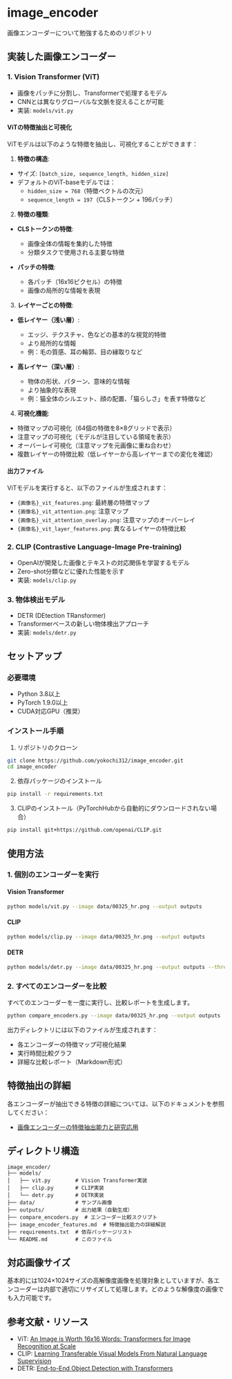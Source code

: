 # image_encoder
画像エンコーダーについて勉強するためのリポジトリ

## 実装した画像エンコーダー

### 1. Vision Transformer (ViT)
- 画像をパッチに分割し、Transformerで処理するモデル
- CNNとは異なりグローバルな文脈を捉えることが可能
- 実装: `models/vit.py`

#### ViTの特徴抽出と可視化
ViTモデルは以下のような特徴を抽出し、可視化することができます：

1. **特徴の構造**:
- サイズ: `[batch_size, sequence_length, hidden_size]`
- デフォルトのViT-baseモデルでは：
  - `hidden_size = 768`（特徴ベクトルの次元）
  - `sequence_length = 197`（CLSトークン + 196パッチ）

2. **特徴の種類**:
- **CLSトークンの特徴**:
  - 画像全体の情報を集約した特徴
  - 分類タスクで使用される主要な特徴

- **パッチの特徴**:
  - 各パッチ（16x16ピクセル）の特徴
  - 画像の局所的な情報を表現

3. **レイヤーごとの特徴**:
- **低レイヤー（浅い層）**:
  - エッジ、テクスチャ、色などの基本的な視覚的特徴
  - より局所的な情報
  - 例：毛の質感、耳の輪郭、目の縁取りなど

- **高レイヤー（深い層）**:
  - 物体の形状、パターン、意味的な情報
  - より抽象的な表現
  - 例：猫全体のシルエット、顔の配置、「猫らしさ」を表す特徴など

4. **可視化機能**:
- 特徴マップの可視化（64個の特徴を8×8グリッドで表示）
- 注意マップの可視化（モデルが注目している領域を表示）
- オーバーレイ可視化（注意マップを元画像に重ね合わせ）
- 複数レイヤーの特徴比較（低レイヤーから高レイヤーまでの変化を確認）

#### 出力ファイル
ViTモデルを実行すると、以下のファイルが生成されます：
- `{画像名}_vit_features.png`: 最終層の特徴マップ
- `{画像名}_vit_attention.png`: 注意マップ
- `{画像名}_vit_attention_overlay.png`: 注意マップのオーバーレイ
- `{画像名}_vit_layer_features.png`: 異なるレイヤーの特徴比較

### 2. CLIP (Contrastive Language-Image Pre-training)
- OpenAIが開発した画像とテキストの対応関係を学習するモデル
- Zero-shot分類などに優れた性能を示す
- 実装: `models/clip.py`

### 3. 物体検出モデル
- DETR (DEtection TRansformer)
- Transformerベースの新しい物体検出アプローチ
- 実装: `models/detr.py`

## セットアップ

### 必要環境
- Python 3.8以上
- PyTorch 1.9.0以上
- CUDA対応GPU（推奨）

### インストール手順

1. リポジトリのクローン
```bash
git clone https://github.com/yokochi312/image_encoder.git
cd image_encoder
```

2. 依存パッケージのインストール
```bash
pip install -r requirements.txt
```

3. CLIPのインストール（PyTorchHubから自動的にダウンロードされない場合）
```bash
pip install git+https://github.com/openai/CLIP.git
```

## 使用方法

### 1. 個別のエンコーダーを実行

#### Vision Transformer
```bash
python models/vit.py --image data/00325_hr.png --output outputs
```

#### CLIP
```bash
python models/clip.py --image data/00325_hr.png --output outputs
```

#### DETR
```bash
python models/detr.py --image data/00325_hr.png --output outputs --threshold 0.7
```

### 2. すべてのエンコーダーを比較

すべてのエンコーダーを一度に実行し、比較レポートを生成します。

```bash
python compare_encoders.py --image data/00325_hr.png --output outputs
```

出力ディレクトリには以下のファイルが生成されます：
- 各エンコーダーの特徴マップ可視化結果
- 実行時間比較グラフ
- 詳細な比較レポート（Markdown形式）

## 特徴抽出の詳細

各エンコーダーが抽出できる特徴の詳細については、以下のドキュメントを参照してください：
- [画像エンコーダーの特徴抽出能力と研究応用](./image_encoder_features.md)

## ディレクトリ構造

```
image_encoder/
├── models/
│   ├── vit.py        # Vision Transformer実装
│   ├── clip.py       # CLIP実装
│   └── detr.py       # DETR実装
├── data/             # サンプル画像
├── outputs/          # 出力結果（自動生成）
├── compare_encoders.py  # エンコーダー比較スクリプト
├── image_encoder_features.md  # 特徴抽出能力の詳細解説
├── requirements.txt  # 依存パッケージリスト
└── README.md         # このファイル
```

## 対応画像サイズ

基本的には1024×1024サイズの高解像度画像を処理対象としていますが、各エンコーダーは内部で適切にリサイズして処理します。どのような解像度の画像でも入力可能です。

## 参考文献・リソース

- ViT: [An Image is Worth 16x16 Words: Transformers for Image Recognition at Scale](https://arxiv.org/abs/2010.11929)
- CLIP: [Learning Transferable Visual Models From Natural Language Supervision](https://arxiv.org/abs/2103.00020)
- DETR: [End-to-End Object Detection with Transformers](https://arxiv.org/abs/2005.12872)
